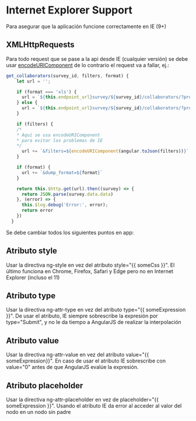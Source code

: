 # Internet Explorer Support

Para asegurar que la aplicación funcione correctamente en IE (9+)

## XMLHttpRequests

Para todo request que se pase a la api desde IE (cualquier versión) se debe usar [encodeURIComponent](https://developer.mozilla.org/en-US/docs/Web/JavaScript/Reference/Global_Objects/encodeURIComponent) de lo contrario el request va a fallar, ej.:

```javascript
get_collaborators(survey_id, filters, format) {
    let url = '';

    if (format === 'xls') {
      url = `${this.endpoint_url}survey/${survey_id}/collaborators/?process_id=${this.process_id}`
    } else {
      url = `${this.endpoint_url}survey/${survey_id}/collaborators/?process_id=${this.process_id}`
    }

    if (filters) {
    /*
    * Aquí se usa encodeURIComponent
    * para evitar los problemas de IE
    */
      url += `&filters=${encodeURIComponent(angular.toJson(filters))}`
    }

    if (format) {
      url += `&dump_format=${format}`
    }

    return this.$http.get(url).then((survey) => {
      return JSON.parse(survey.data.data)
    }, (error) => {
      this.$log.debug('Error:', error);
      return error
    })
  }
```

Se debe cambiar todos los siguientes puntos en app:

## Atributo style

Usar la directiva ng-style en vez del atributo style="{{ someCss }}".
El último funciona en Chrome, Firefox, Safari y Edge pero no en Internet Explorer (incluso el 11)

## Atributo type

Usar la directiva ng-attr-type en vez del atributo type="{{ someExpression }}".
De usar el atributo, IE siempre sobrescribe la expresión por type="Submit", y no le da tiempo a AngularJS de realizar
la interpolación

## Atributo value

Usar la directiva ng-attr-value en vez del atributo value="{{ someExpression}}".
En caso de usar el atributo IE sobrescribe con value="0" antes de que AngularJS evalúe la expresión.

## Atributo placeholder

Usar la directiva ng-attr-placeholder en vez de placeholder="{{ someExpression }}".
Usando el atributo IE da error al acceder al valor del nodo en un nodo sin padre
